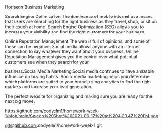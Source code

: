 Horiseon Business Marketing 

Search Engine Optimization
The dominance of mobile internet use means that users are searching for the right business as they travel, shop, or sit on their couch at home. Search Engine Optimization (SEO) allows you to increase your visibility and find the right customers for your business.


Online Reputation Management
The web is full of opinions, and some of these can be negative. Social media allows anyone with an internet connection to say whatever they want about your business. Online Reputation Management gives you the control over what potential customers see when they search for your 


business.Social Media Marketing
Social media continues to have a sizable influence on buying habits. Social media marketing helps you determine which platforms are suited to your brand, using analytics to find the right markets and increase your lead generation.

The perfect website for organizing and making sure you are ready for the next big move. 

https://github.com/codyelm1/homework-week-1/blob/main/Screen%20Shot%202021-09-17%20at%204.29.47%20PM.png


git@github.com:codyelm1/homework-week-1.git
